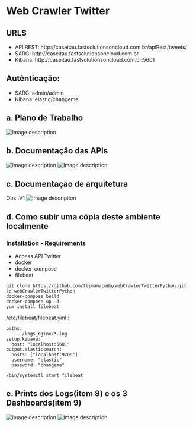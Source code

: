 # Web Crawler Twitter

<h2>URLS</h2> 
<ul>
  <li>API REST: http://caseitau.fastsolutionsoncloud.com.br/apiRest/tweets/</li>
  <li>SARG: http://caseitau.fastsolutionsoncloud.com.br</li>
  <li>Kibana: http://caseitau.fastsolutionsoncloud.com.br:5601</li>
</ul>

<h2>Autênticação:</h2> 
<ul>
  <li>SARG: admin/admin</li>
  <li>Kibana: elastic/changeme</li>

</ul>

<h2>a. Plano de Trabalho</h2>

![Image description](http://caseitau.fastsolutionsoncloud.com.br/media/media/planodetrabalho.png)

<h2>b. Documentação das APIs</h2>

![Image description](http://caseitau.fastsolutionsoncloud.com.br/media/media/api2.png)
![Image description](http://caseitau.fastsolutionsoncloud.com.br/media/media/api1.png)

<h2>c. Documentação de arquitetura</h2>

Obs.:V1
![Image description](http://caseitau.fastsolutionsoncloud.com.br/media/media/image005.png)

<h2>d. Como subir uma cópia deste ambiente localmente</h2>

<h3>Installation - Requirements</h3>

<ul>
  <li>Access API Twitter</li>
  <li>docker</li>
  <li>docker-compose</li>
  <li>filebeat</li>
</ul>

```
git clone https://github.com/flimamacedo/webCrawlerTwitterPython.git
cd webCrawlerTwitterPython
docker-compose build
docker-compose up -d
yum install filebeat
```
/etc/filebeat/filebeat.yml :

```
paths:
    - /logs_nginx/*.log
setup.kibana:
  host: "localhost:5601"
output.elasticsearch:
  hosts: ["localhost:9200"]
  username: "elastic"
  password: "changeme"  
```
```
/bin/systemctl start filebeat
```
<h2>e. Prints dos Logs(item 8) e os 3 Dashboards(item 9)</h2>

![Image description](http://caseitau.fastsolutionsoncloud.com.br/media/media/dash1.png)
![Image description](http://caseitau.fastsolutionsoncloud.com.br/media/media/dash2.png)
